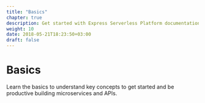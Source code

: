 ```yaml
---
title: "Basics"
chapter: true
description: Get started with Express Serverless Platform documentation, examples and tutorials.
weight: 10
date: 2018-05-21T18:23:50+03:00
draft: false
---
```


# Basics

Learn the basics to understand key concepts to get started and be productive building microservices and APIs.
